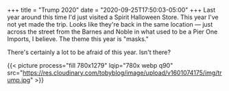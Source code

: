 +++
title = "Trump 2020"
date = "2020-09-25T17:50:03-05:00"
+++
Last year around this time I'd just visited a Spirit Halloween Store. This year I've not yet made the trip. Looks like they're back in the same location — just across the street from the Barnes and Noble in what used to be a Pier One Imports, I believe. The theme this year is "masks." 

There's certainly a lot to be afraid of this year. Isn't there? 

{{< picture process="fill 780x1279" lqip="780x webp q90"
        src="https://res.cloudinary.com/tobyblog/image/upload/v1601074175/img/trump.jpg" >}}